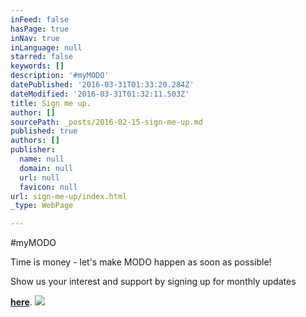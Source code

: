 ```yaml
---
inFeed: false
hasPage: true
inNav: true
inLanguage: null
starred: false
keywords: []
description: '#myMODO'
datePublished: '2016-03-31T01:33:20.284Z'
dateModified: '2016-03-31T01:32:11.503Z'
title: Sign me up.
author: []
sourcePath: _posts/2016-02-15-sign-me-up.md
published: true
authors: []
publisher:
  name: null
  domain: null
  url: null
  favicon: null
url: sign-me-up/index.html
_type: WebPage

---
```

\#myMODO

Time is money - let's make MODO happen as soon as possible!

Show us your interest and support by signing up for monthly updates

**[here][0]**.
![](https://the-grid-user-content.s3-us-west-2.amazonaws.com/d1adb0a8-85c0-448b-937c-185cbccc743f.jpg)

[0]: http://goo.gl/forms/NbPLGe2Cej